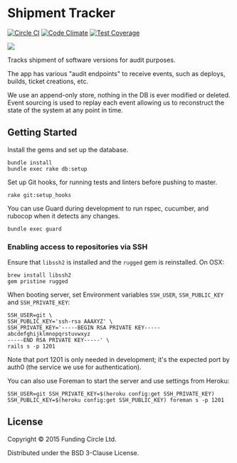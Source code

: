 # Shipment Tracker
[![Circle CI](https://img.shields.io/circleci/project/FundingCircle/shipment_tracker/master.svg)](https://circleci.com/gh/FundingCircle/shipment_tracker)
[![Code Climate](https://img.shields.io/codeclimate/github/FundingCircle/shipment_tracker.svg)](https://codeclimate.com/github/FundingCircle/shipment_tracker)
[![Test Coverage](https://img.shields.io/codeclimate/coverage/github/FundingCircle/shipment_tracker.svg)](https://codeclimate.com/github/FundingCircle/shipment_tracker)

[![](http://i.imgur.com/VkjlJmj.jpg)](https://www.flickr.com/photos/britishlibrary/11237769263/)

Tracks shipment of software versions for audit purposes.

The app has various "audit endpoints" to receive events,
such as deploys, builds, ticket creations, etc.

We use an append-only store, nothing in the DB is ever modified or deleted.
Event sourcing is used to replay each event allowing us to reconstruct the state
of the system at any point in time.

## Getting Started

Install the gems and set up the database.

```
bundle install
bundle exec rake db:setup
```

Set up Git hooks, for running tests and linters before pushing to master.

```
rake git:setup_hooks
```

You can use Guard during development to run rspec, cucumber, and rubocop when it detects any changes.

```
bundle exec guard
```

### Enabling access to repositories via SSH

Ensure that `libssh2` is installed and the `rugged` gem is reinstalled. On OSX:

```
brew install libssh2
gem pristine rugged
```

When booting server, set Environment variables `SSH_USER`, `SSH_PUBLIC_KEY` and `SSH_PRIVATE_KEY`:

```
SSH_USER=git \
SSH_PUBLIC_KEY='ssh-rsa AAAXYZ' \
SSH_PRIVATE_KEY='-----BEGIN RSA PRIVATE KEY-----
abcdefghijklmnopqrstuvwxyz
-----END RSA PRIVATE KEY-----' \
rails s -p 1201
```

Note that port 1201 is only needed in development; it's the expected port by auth0 (the service we use for authentication).

You can also use Foreman to start the server and use settings from Heroku:

```
SSH_USER=git SSH_PRIVATE_KEY=$(heroku config:get SSH_PRIVATE_KEY) SSH_PUBLIC_KEY=$(heroku config:get SSH_PUBLIC_KEY) foreman s -p 1201
```

## License

Copyright © 2015 Funding Circle Ltd.

Distributed under the BSD 3-Clause License.
